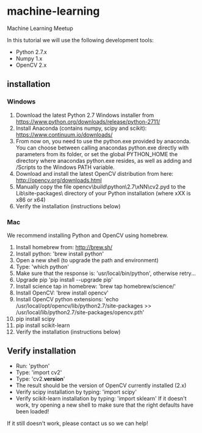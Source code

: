 # machine-learning
Machine Learning Meetup

In this tutorial we will use the following development tools:

 * Python 2.7.x
 * Numpy 1.x
 * OpenCV 2.x

## installation

### Windows

 1. Download the latest Python 2.7 Windows installer from https://www.python.org/downloads/release/python-2711/
 2. Install Anaconda (contains numpy, scipy and scikit): https://www.continuum.io/downloads/
 3. From now on, you  need to use the python.exe provided by anaconda. You can choose between calling anacondas python.exe directly with parameters from its folder, 
    or set the global PYTHON_HOME the directory <PathToAnacondaRoot> where anacondas python.exe resides, as well as adding <PathToAnacondaRoot> and <PathToAnacondaRoot>/Scripts 
    to the Windows PATH variable.
 3. Download and install the latest OpenCV distribution from here: http://opencv.org/downloads.html
 4. Manually copy the file opencv\build\python\2.7\xNN\cv2.pyd to the Lib\site-packages\ directory of your Python installation (where xXX is x86 or x64)
 5. Verify the installation (instructions below)
 
### Mac

We recommend installing Python and OpenCV using homebrew.

 1. Install homebrew from: http://brew.sh/
 2. Install python: 'brew install python'
 3. Open a new shell (to upgrade the path and environment)
 4. Type: 'which python'
 5. Make sure that the response is: 'usr/local/bin/python', otherwise retry...
 6. Upgrade pip 'pip install --upgrade pip'
 7. Install science tap in homebrew: 'brew tap homebrew/science/'
 8. Install OpenCV: 'brew install opencv'
 9. Install OpenCV python extensions: 'echo /usr/local/opt/opencv/lib/python2.7/site-packages >> /usr/local/lib/python2.7/site-packages/opencv.pth'
10. pip install scipy
11. pip install scikit-learn 
12. Verify the installation (instructions below)

## Verify installation

 * Run: 'python'
 * Type: 'import cv2'
 * Type: 'cv2.__version__'
 * The result should be the version of OpenCV currently installed (2.x)
 * Verify scipy installation by typing: 'import scipy'
 * Verify scikit-learn installation by typing: 'import sklearn'
If it doesn't work, try opening a new shell to make sure that the right defaults have been loaded!

If it still doesn't work, please contact us so we can help!
